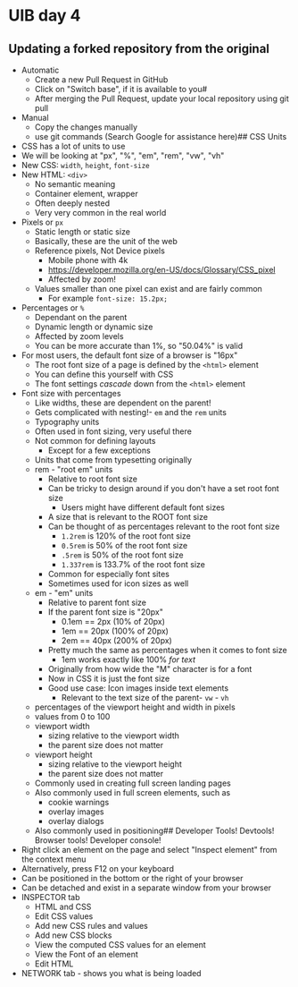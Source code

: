 # UIB day 4

## Updating a forked repository from the original
 - Automatic
    - Create a new Pull Request in GitHub
    - Click on "Switch base", if it is available to you#
    - After merging the Pull Request, update your local repository using git pull
 - Manual
    - Copy the changes manually
    - use git commands (Search Google for assistance here)## CSS Units
 - CSS has a lot of units to use
 - We will be looking at "px", "%", "em", "rem", "vw", "vh"
 - New CSS: `width`, `height`, `font-size`
 - New HTML: `<div>`
    - No semantic meaning
    - Container element, wrapper
    - Often deeply nested
    - Very very common in the real world
- Pixels or `px`
    - Static length or static size
    - Basically, these are the unit of the web
    - Reference pixels, Not Device pixels
        - Mobile phone with 4k
        - https://developer.mozilla.org/en-US/docs/Glossary/CSS_pixel
        - Affected by zoom!
    - Values smaller than one pixel can exist and are fairly common
        - For example `font-size: 15.2px;`
- Percentages or `%`
    - Dependant on the parent
    - Dynamic length or dynamic size
    - Affected by zoom levels
    - You can be more accurate than 1%, so "50.04%" is valid
- For most users, the default font size of a browser is "16px"
    - The root font size of a page is defined by the `<html>` element
    - You can define this yourself with CSS
    - The font settings _cascade_ down from the `<html>` element
- Font size with percentages
    - Like widths, these are dependent on the parent!
    - Gets complicated with nesting!- `em` and the `rem` units
    - Typography units
    - Often used in font sizing, very useful there
    - Not common for defining layouts
        - Except for a few exceptions
    - Units that come from typesetting originally
    - rem - "root em" units
        - Relative to root font size
        - Can be tricky to design around if you don't have a set root font size
            - Users might have different default font sizes
        - A size that is relevant to the ROOT font size
        - Can be thought of as percentages relevant to the root font size
            - `1.2rem` is 120% of the root font size
            - `0.5rem` is 50% of the root font size
            - `.5rem`  is 50% of the root font size
            - `1.337rem` is 133.7% of the root font size
        - Common for especially font sites
        - Sometimes used for icon sizes as well
    - em - "em" units
        - Relative to parent font size
        - If the parent font size is "20px"
            - 0.1em == 2px (10% of 20px)
            - 1em == 20px (100% of 20px)
            - 2em == 40px (200% of 20px)
        - Pretty much the same as percentages when it comes to font size
            - 1em works exactly like 100% *for text*
        - Originally from how wide the "M" character is for a font
        - Now in CSS it is just the font size
        - Good use case: Icon images inside text elements
            - Relevant to the text size of the parent- `vw` -  `vh`
    - percentages of the viewport height and width in pixels
    - values from 0 to 100
    - viewport width
        - sizing relative to the viewport width
        - the parent size does not matter
    - viewport height
        - sizing relative to the viewport height
        - the parent size does not matter
    - Commonly used in creating full screen landing pages
    - Also commonly used in full screen elements, such as
        - cookie warnings
        - overlay images
        - overlay dialogs
    - Also commonly used in positioning## Developer Tools! Devtools! Browser tools! Developer console!
- Right click an element on the page and select "Inspect element" from the context menu
- Alternatively, press F12 on your keyboard
- Can be positioned in the bottom or the right of your browser
- Can be detached and exist in a separate window from your browser
- INSPECTOR tab
    - HTML and CSS
    - Edit CSS values
    - Add new CSS rules and values
    - Add new CSS blocks
    - View the computed CSS values for an element
    - View the Font of an element
    - Edit HTML
- NETWORK tab - shows you what is being loaded